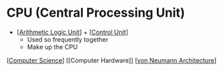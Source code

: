 # CPU (Central Processing Unit)

- [[Arithmetic Logic Unit]] + [[Control Unit]]
  - Used so frequently together
  - Make up the CPU

[[Computer Science]] [[Computer Hardware]] [[von Neumann Architecture]]

[//begin]: # "Autogenerated link references for markdown compatibility"
[Arithmetic Logic Unit]: arithmetic-logic-unit "Arithmetic Logic Unit"
[Control Unit]: control-unit "Control Unit"
[Computer Science]: computer-science "Computer Science"
[von Neumann Architecture]: von-neumann-architecture "von Neumann Architecture"
[//end]: # "Autogenerated link references"